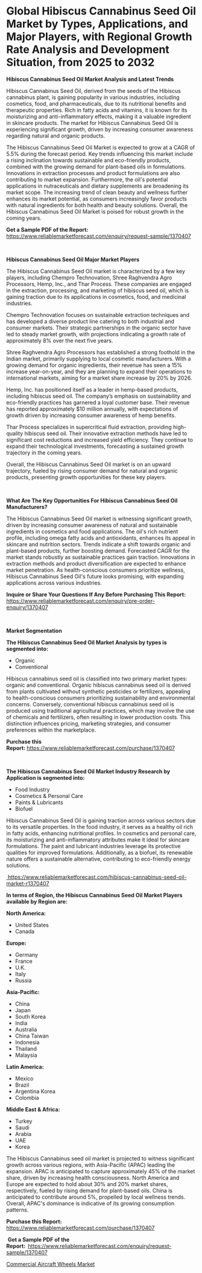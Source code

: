 <p><h1>Global Hibiscus Cannabinus Seed Oil Market by Types, Applications, and Major Players, with Regional Growth Rate Analysis and Development Situation, from 2025 to 2032</h1></p><p><strong>Hibiscus Cannabinus Seed Oil Market Analysis and Latest Trends</strong></p>
<p><p>Hibiscus Cannabinus Seed Oil, derived from the seeds of the Hibiscus cannabinus plant, is gaining popularity in various industries, including cosmetics, food, and pharmaceuticals, due to its nutritional benefits and therapeutic properties. Rich in fatty acids and vitamins, it is known for its moisturizing and anti-inflammatory effects, making it a valuable ingredient in skincare products. The market for Hibiscus Cannabinus Seed Oil is experiencing significant growth, driven by increasing consumer awareness regarding natural and organic products.</p><p>The Hibiscus Cannabinus Seed Oil Market is expected to grow at a CAGR of 5.5% during the forecast period. Key trends influencing this market include a rising inclination towards sustainable and eco-friendly products, combined with the growing demand for plant-based oils in formulations. Innovations in extraction processes and product formulations are also contributing to market expansion. Furthermore, the oil's potential applications in nutraceuticals and dietary supplements are broadening its market scope. The increasing trend of clean beauty and wellness further enhances its market potential, as consumers increasingly favor products with natural ingredients for both health and beauty solutions. Overall, the Hibiscus Cannabinus Seed Oil Market is poised for robust growth in the coming years.</p></p>
<p><strong>Get a Sample PDF of the Report:&nbsp;</strong> <a href="https://www.reliablemarketforecast.com/enquiry/request-sample/1370407?utm_campaign=3503&utm_medium=2&utm_source=Github&utm_content=ia&utm_term=22032025&utm_id=hibiscus-cannabinus-seed-oil">https://www.reliablemarketforecast.com/enquiry/request-sample/1370407</a></p>
<p>&nbsp;</p>
<p><strong>Hibiscus Cannabinus Seed Oil Major Market Players</strong></p>
<p><p>The Hibiscus Cannabinus Seed Oil market is characterized by a few key players, including Chempro Technovation, Shree Raghvendra Agro Processors, Hemp, Inc., and Thar Process. These companies are engaged in the extraction, processing, and marketing of hibiscus seed oil, which is gaining traction due to its applications in cosmetics, food, and medicinal industries.</p><p>Chempro Technovation focuses on sustainable extraction techniques and has developed a diverse product line catering to both industrial and consumer markets. Their strategic partnerships in the organic sector have led to steady market growth, with projections indicating a growth rate of approximately 8% over the next five years.</p><p>Shree Raghvendra Agro Processors has established a strong foothold in the Indian market, primarily supplying to local cosmetic manufacturers. With a growing demand for organic ingredients, their revenue has seen a 15% increase year-on-year, and they are planning to expand their operations to international markets, aiming for a market share increase by 20% by 2026.</p><p>Hemp, Inc. has positioned itself as a leader in hemp-based products, including hibiscus seed oil. The company’s emphasis on sustainability and eco-friendly practices has garnered a loyal customer base. Their revenue has reported approximately $10 million annually, with expectations of growth driven by increasing consumer awareness of hemp benefits.</p><p>Thar Process specializes in supercritical fluid extraction, providing high-quality hibiscus seed oil. Their innovative extraction methods have led to significant cost reductions and increased yield efficiency. They continue to expand their technological investments, forecasting a sustained growth trajectory in the coming years.</p><p>Overall, the Hibiscus Cannabinus Seed Oil market is on an upward trajectory, fueled by rising consumer demand for natural and organic products, presenting growth opportunities for these key players.</p></p>
<p>&nbsp;</p>
<p><strong>What Are The Key Opportunities For Hibiscus Cannabinus Seed Oil Manufacturers?</strong></p>
<p><p>The Hibiscus Cannabinus Seed Oil market is witnessing significant growth, driven by increasing consumer awareness of natural and sustainable ingredients in cosmetics and food applications. The oil's rich nutrient profile, including omega fatty acids and antioxidants, enhances its appeal in skincare and nutrition sectors. Trends indicate a shift towards organic and plant-based products, further boosting demand. Forecasted CAGR for the market stands robustly as sustainable practices gain traction. Innovations in extraction methods and product diversification are expected to enhance market penetration. As health-conscious consumers prioritize wellness, Hibiscus Cannabinus Seed Oil's future looks promising, with expanding applications across various industries.</p></p>
<p><strong>Inquire or Share Your Questions If Any Before Purchasing This Report:</strong> <a href="https://www.reliablemarketforecast.com/enquiry/pre-order-enquiry/1370407?utm_campaign=3503&utm_medium=2&utm_source=Github&utm_content=ia&utm_term=22032025&utm_id=hibiscus-cannabinus-seed-oil">https://www.reliablemarketforecast.com/enquiry/pre-order-enquiry/1370407</a></p>
<p>&nbsp;</p>
<p><strong>Market Segmentation</strong></p>
<p><strong>The Hibiscus Cannabinus Seed Oil Market Analysis by types is segmented into:</strong></p>
<p><ul><li>Organic</li><li>Conventional</li></ul></p>
<p><p>Hibiscus cannabinus seed oil is classified into two primary market types: organic and conventional. Organic hibiscus cannabinus seed oil is derived from plants cultivated without synthetic pesticides or fertilizers, appealing to health-conscious consumers prioritizing sustainability and environmental concerns. Conversely, conventional hibiscus cannabinus seed oil is produced using traditional agricultural practices, which may involve the use of chemicals and fertilizers, often resulting in lower production costs. This distinction influences pricing, marketing strategies, and consumer preferences within the marketplace.</p></p>
<p><strong>Purchase this Report:&nbsp;</strong><a href="https://www.reliablemarketforecast.com/purchase/1370407?utm_campaign=3503&utm_medium=2&utm_source=Github&utm_content=ia&utm_term=22032025&utm_id=hibiscus-cannabinus-seed-oil">https://www.reliablemarketforecast.com/purchase/1370407</a></p>
<p>&nbsp;</p>
<p><strong>The Hibiscus Cannabinus Seed Oil Market Industry Research by Application is segmented into:</strong></p>
<p><ul><li>Food Industry</li><li>Cosmetics & Personal Care</li><li>Paints & Lubricants</li><li>Biofuel</li></ul></p>
<p><p>Hibiscus Cannabinus Seed Oil is gaining traction across various sectors due to its versatile properties. In the food industry, it serves as a healthy oil rich in fatty acids, enhancing nutritional profiles. In cosmetics and personal care, its moisturizing and anti-inflammatory attributes make it ideal for skincare formulations. The paint and lubricant industries leverage its protective qualities for improved formulations. Additionally, as a biofuel, its renewable nature offers a sustainable alternative, contributing to eco-friendly energy solutions.</p></p>
<p><a href="https://www.reliablemarketforecast.com/hibiscus-cannabinus-seed-oil-market-r1370407?utm_campaign=3503&utm_medium=2&utm_source=Github&utm_content=ia&utm_term=22032025&utm_id=hibiscus-cannabinus-seed-oil">&nbsp;https://www.reliablemarketforecast.com/hibiscus-cannabinus-seed-oil-market-r1370407</a></p>
<p><strong>In terms of Region, the Hibiscus Cannabinus Seed Oil Market Players available by Region are:</strong></p>
<p>
    <p> <strong> North America: </strong>
        <ul>
            <li>United States</li>
            <li>Canada</li>
        </ul>
        </p> 
    <p> <strong> Europe: </strong>
        <ul>
            <li>Germany</li>
            <li>France</li>
            <li>U.K.</li>
            <li>Italy</li>
            <li>Russia</li>
        </ul>
        </p> 
    <p> <strong> Asia-Pacific: </strong>
        <ul>
            <li>China</li>
            <li>Japan</li>
            <li>South Korea</li>
            <li>India</li>
            <li>Australia</li>
            <li>China Taiwan</li>
            <li>Indonesia</li>
            <li>Thailand</li>
            <li>Malaysia</li>
        </ul>
        </p> 
    <p> <strong> Latin America: </strong>
        <ul>
            <li>Mexico</li>
            <li>Brazil</li>
            <li>Argentina Korea</li>
            <li>Colombia</li>
        </ul>
        </p> 
    <p> <strong> Middle East & Africa: </strong>
        <ul>
            <li>Turkey</li>
            <li>Saudi</li>
            <li>Arabia</li>
            <li>UAE</li>
            <li>Korea</li>
        </ul>
    </p>
    </p>
<p><p>The Hibiscus Cannabinus seed oil market is projected to witness significant growth across various regions, with Asia-Pacific (APAC) leading the expansion. APAC is anticipated to capture approximately 45% of the market share, driven by increasing health consciousness. North America and Europe are expected to hold about 30% and 20% market shares, respectively, fueled by rising demand for plant-based oils. China is anticipated to contribute around 5%, propelled by local wellness trends. Overall, APAC's dominance is indicative of its growing consumption patterns.</p></p>
<p><strong>Purchase this Report: </strong><a href="https://www.reliablemarketforecast.com/purchase/1370407?utm_campaign=3503&utm_medium=2&utm_source=Github&utm_content=ia&utm_term=22032025&utm_id=hibiscus-cannabinus-seed-oil">https://www.reliablemarketforecast.com/purchase/1370407</a></p>
<p>&nbsp;<strong>Get a Sample PDF of the Report:&nbsp;&nbsp;</strong><a href="https://www.reliablemarketforecast.com/enquiry/request-sample/1370407?utm_campaign=3503&utm_medium=2&utm_source=Github&utm_content=ia&utm_term=22032025&utm_id=hibiscus-cannabinus-seed-oil">https://www.reliablemarketforecast.com/enquiry/request-sample/1370407</a></p>
<p><strong></strong></p>
<p><p><a href="https://github.com/seibttullyjh/Market-Research-Report-List-1/blob/main/commercial-aircraft-wheels-market.md?utm_campaign=3503&utm_medium=2&utm_source=Github&utm_content=ia&utm_term=22032025&utm_id=hibiscus-cannabinus-seed-oil">Commercial Aircraft Wheels Market</a></p></p>